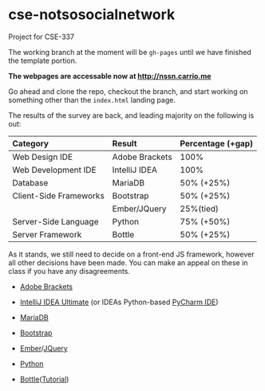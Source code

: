 # cse-notsosocialnetwork
Project for CSE-337

The working branch at the moment will be `gh-pages` until we have finished the template portion.

**The webpages are accessable now at http://nssn.carrio.me**

Go ahead and clone the repo, checkout the branch, and start working on something other than the `index.html` landing page. 

The results of the survey are back, and leading majority on the following is out:

|Category|Result|Percentage (+gap)|
|:-------|:-----|:---------|
|Web Design IDE|Adobe Brackets|100%|
|Web Development IDE|IntelliJ IDEA|100%|
|Database|MariaDB|50% (+25%)|
|Client-Side Frameworks|Bootstrap|50% (+25%)|
||Ember/JQuery|25%(tied)|
|Server-Side Language|Python|75% (+50%)|
|Server Framework|Bottle|50% (+25%)|

As it stands, we still need to decide on a front-end JS framework, however all other decisions have been made. You can make an appeal on these in class if you have any disagreements. 

* [Adobe Brackets](http://brackets.io/)

* [IntelliJ IDEA Ultimate](https://www.jetbrains.com/idea/) (or IDEAs Python-based [PyCharm IDE](https://www.jetbrains.com/pycharm/))

* [MariaDB](https://mariadb.org/)

* [Bootstrap](http://getbootstrap.com/)

* [Ember](http://emberjs.com/)/[JQuery](https://jquery.com/)

* [Python](https://www.python.org/)

* [Bottle](http://bottlepy.org/docs/dev/index.html)([Tutorial](https://www.digitalocean.com/community/tutorials/how-to-use-the-bottle-micro-framework-to-develop-python-web-apps))
